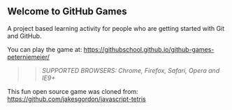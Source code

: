 ## Welcome to GitHub Games

A project based learning activity for people who are getting started with Git and GitHub.

You can play the game at: https://githubschool.github.io/github-games-peterniemeier/

>> _*SUPPORTED BROWSERS*: Chrome, Firefox, Safari, Opera and IE9+_

This fun open source game was cloned from: https://github.com/jakesgordon/javascript-tetris
